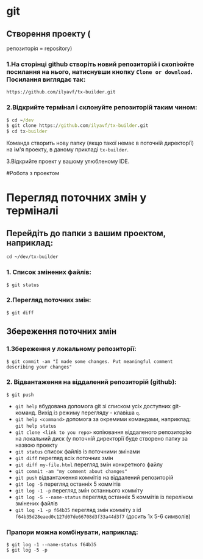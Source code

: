 # git
## Створення проекту (
репозиторія = repository)

### 1.На сторінці github створіть новий репозиторій і скопіюйте посилання на нього, натиснувши кнопку `Clone or download`. Посилання виглядає так:

```
https://github.com/ilyavf/tx-builder.git
```

### 2.Відкрийте термінал і склонуйте репозиторій таким чином:
```cmd
$ cd ~/dev
$ git clone https://github.com/ilyavf/tx-builder.git
$ cd tx-builder
```

Команда створить нову папку (якщо такої немає в поточній директорії) на ім'я проекту, в даному прикладі `tx-builder`.

3.Відкрийте проект у вашому улюбленому IDE.

#Робота з проектом

# Перегляд поточних змін у терміналі

## Перейдіть до папки з вашим проектом, наприклад:
```
cd ~/dev/tx-builder
```

### 1. Список змінених файлів:
```
$ git status
```

### 2.Перегляд поточних змін:
```
$ git diff
```

## Збереження поточних змін

### 1.Збереження у локальному репозиторії:
```
$ git commit -am "I made some changes. Put meaningful comment describing your changes"
```

### 2.  Відвантаження на віддалений репозиторій (github):
```
$ git push
```
- `git help` вбудована допомога git зі списком усіх доступних git-команд. Вихід із режиму перегляду - клавіша `q`.
- `git help <command>` допомога за окремими командами, наприклад: `git help status`
- `git clone <link to you repo>` копіювання віддаленого репозиторію на локальний диск (у поточній директорії буде створено папку за назвою проекту
- `git status` список файлів із поточними змінами
- `git diff` перегляд всіх поточних змін
- `git diff my-file.html` перегляд змін конкретного файлу
- `git commit -am "my comment about changes"`
- `git push` відвантаження коммітів на віддалений репозиторій
- `git log -5` перегляд останніх 5 коммітів
- `git log -1 -p` перегляд змін останнього комміту
- `git log -5 --name-status` перегляд останніх 5 коммітів із переліком змінених файлів
- `git log -1 -p f64b35` перегляд змін комміту з id `f64b35d28eaed0c127d07de66708d3f33a44d3f7` (досить 1х 5-6 символів)

### Прапори можна комбінувати, наприклад:
```
$ git log -1 --name-status f64b35
$ git log -5 -p
```
